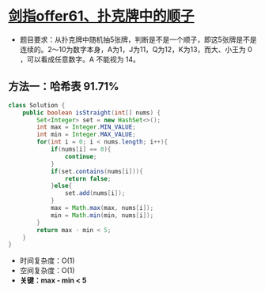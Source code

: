 # [剑指offer61、扑克牌中的顺子](https://leetcode-cn.com/problems/bu-ke-pai-zhong-de-shun-zi-lcof/)

- 题目要求：从扑克牌中随机抽5张牌，判断是不是一个顺子，即这5张牌是不是连续的。2～10为数字本身，A为1，J为11，Q为12，K为13，而大、小王为 0 ，可以看成任意数字。A 不能视为 14。


## 方法一：哈希表 91.71%

```java
class Solution {
    public boolean isStraight(int[] nums) {
        Set<Integer> set = new HashSet<>();
        int max = Integer.MIN_VALUE;
        int min = Integer.MAX_VALUE;
        for(int i = 0; i < nums.length; i++){
            if(nums[i] == 0){
                continue;
            }
            if(set.contains(nums[i])){
                return false;
            }else{
                set.add(nums[i]);
            }
            max = Math.max(max, nums[i]);
            min = Math.min(min, nums[i]);
        }
        return max - min < 5;
    }
}
```

- 时间复杂度：O(1)
- 空间复杂度：O(1) 
- **关键：max - min < 5**

